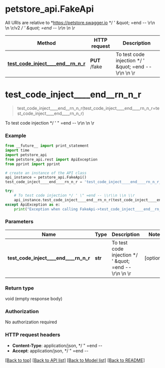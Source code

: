 # petstore_api.FakeApi

All URIs are relative to *https://petstore.swagger.io */ &#39; \&quot; &#x3D;end -- \\r\\n \\n \\r/v2 */ &#39; \&quot; &#x3D;end -- \\r\\n \\n \\r*

Method | HTTP request | Description
------------- | ------------- | -------------
[**test_code_inject____end__rn_n_r**](FakeApi.md#test_code_inject____end__rn_n_r) | **PUT** /fake | To test code injection */ &#39; \&quot; &#x3D;end -- \\r\\n \\n \\r


# **test_code_inject____end__rn_n_r**
> test_code_inject____end__rn_n_r(test_code_inject____end____rn_n_r=test_code_inject____end____rn_n_r)

To test code injection */ ' \" =end -- \\r\\n \\n \\r

### Example 
```python
from __future__ import print_statement
import time
import petstore_api
from petstore_api.rest import ApiException
from pprint import pprint

# create an instance of the API class
api_instance = petstore_api.FakeApi()
test_code_inject____end____rn_n_r = 'test_code_inject____end____rn_n_r_example' # str | To test code injection */ ' \" =end -- \\r\\n \\n \\r (optional)

try: 
    # To test code injection */ ' \" =end -- \\r\\n \\n \\r
    api_instance.test_code_inject____end__rn_n_r(test_code_inject____end____rn_n_r=test_code_inject____end____rn_n_r)
except ApiException as e:
    print("Exception when calling FakeApi->test_code_inject____end__rn_n_r: %s\n" % e)
```

### Parameters

Name | Type | Description  | Notes
------------- | ------------- | ------------- | -------------
 **test_code_inject____end____rn_n_r** | **str**| To test code injection */ &#39; \&quot; &#x3D;end -- \\r\\n \\n \\r | [optional] 

### Return type

void (empty response body)

### Authorization

No authorization required

### HTTP request headers

 - **Content-Type**: application/json, */  \" =end --       
 - **Accept**: application/json, */  \" =end --       

[[Back to top]](#) [[Back to API list]](../README.md#documentation-for-api-endpoints) [[Back to Model list]](../README.md#documentation-for-models) [[Back to README]](../README.md)

